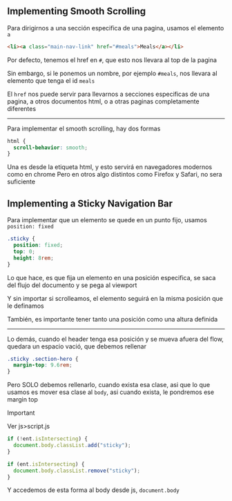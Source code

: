## Implementing Smooth Scrolling

Para dirigirnos a una sección especifica de una pagina, usamos el elemento `a`

```html
<li><a class="main-nav-link" href="#meals">Meals</a></li>
```

Por defecto, tenemos el href en `#`, que esto nos llevara al top de la pagina

Sin embargo, si le ponemos un nombre, por ejemplo `#meals`, nos llevara al elemento que tenga el id `meals`

El `href` nos puede servir para llevarnos a secciones especificas de una pagina, a otros documentos html, o a otras paginas completamente diferentes

---

Para implementar el smooth scrolling, hay dos formas

```css
html {
  scroll-behavior: smooth;
}
```

Una es desde la etiqueta html, y esto servirá en navegadores modernos como en chrome
Pero en otros algo distintos como Firefox y Safari, no sera suficiente

## Implementing a Sticky Navigation Bar

Para implementar que un elemento se quede en un punto fijo, usamos `position: fixed`

```css
.sticky {
  position: fixed;
  top: 0;
  height: 8rem;
}
```

Lo que hace, es que fija un elemento en una posición especifica, se saca del flujo del documento y se pega al viewport

Y sin importar si scrolleamos, el elemento seguirá en la misma posición que le definamos

También, es importante tener tanto una posición como una altura definida

---

Lo demás, cuando el header tenga esa posición y se mueva afuera del flow, quedara un espacio vació, que debemos rellenar

```css
.sticky .section-hero {
  margin-top: 9.6rem;
}
```

Pero SOLO debemos rellenarlo, cuando exista esa clase, asi que lo que usamos es mover esa clase al `body`, asi cuando exista, le pondremos ese margin top

> [!IMPORTANT]
> Ver js>script.js

```js
if (!ent.isIntersecting) {
  document.body.classList.add("sticky");
}

if (ent.isIntersecting) {
  document.body.classList.remove("sticky");
}
```

Y accedemos de esta forma al body desde js, `document.body`
